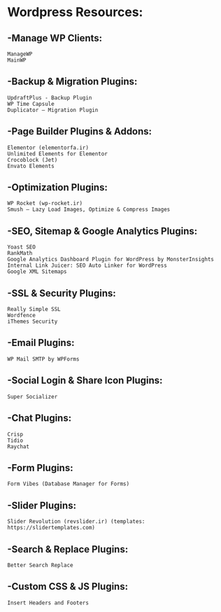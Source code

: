 # Wordpress Resources:
## -Manage WP Clients:
```
ManageWP 
MainWP
```


## -Backup & Migration Plugins:
```
UpdraftPlus - Backup Plugin
WP Time Capsule
Duplicator – Migration Plugin
```

## -Page Builder Plugins & Addons:
```
Elementor (elementorfa.ir) 
Unlimited Elements for Elementor
Crocoblock (Jet) 
Envato Elements
```

## -Optimization Plugins:
```
WP Rocket (wp-rocket.ir) 
Smush – Lazy Load Images, Optimize & Compress Images
```

## -SEO, Sitemap & Google Analytics Plugins:
```
Yoast SEO
RankMath
Google Analytics Dashboard Plugin for WordPress by MonsterInsights
Internal Link Juicer: SEO Auto Linker for WordPress
Google XML Sitemaps
```

## -SSL & Security Plugins:
```
Really Simple SSL
Wordfence
iThemes Security
```

## -Email Plugins:
```
WP Mail SMTP by WPForms
```

## -Social Login & Share Icon Plugins:
```
Super Socializer
```

## -Chat Plugins:
```
Crisp
Tidio
Raychat
```

## -Form Plugins:
```
Form Vibes (Database Manager for Forms) 
```

## -Slider Plugins:
```
Slider Revolution (revslider.ir) (templates: https://slidertemplates.com)
```

## -Search & Replace Plugins:
```
Better Search Replace
```

## -Custom CSS & JS Plugins:
```
Insert Headers and Footers
```




